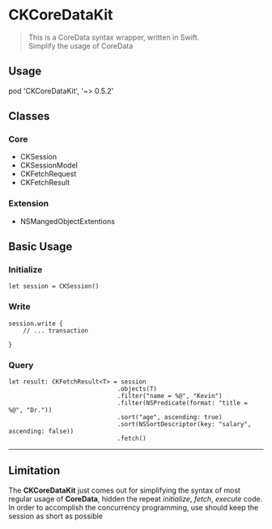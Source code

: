 # CKCoreDataKit
> This is a CoreData syntax wrapper, written in Swift.  
> Simplify the usage of CoreData

## Usage

pod 'CKCoreDataKit', '~> 0.5.2'

## Classes

### Core
* CKSession
* CKSessionModel
* CKFetchRequest
* CKFetchResult

### Extension
* NSMangedObjectExtentions


## Basic Usage  

### Initialize

    let session = CKSession()

### Write

    session.write {
        // ... transaction

    }

### Query

    let result: CKFetchResult<T> = session
                                  .objects(T)
                                  .filter("name = %@", "Kevin")
                                  .filter(NSPredicate(format: "title = %@", "Dr."))
                                  .sort("age", ascending: true)
                                  .sort(NSSortDescriptor(key: "salary", ascending: false))
                                  .fetch()



----

## Limitation

The **CKCoreDataKit** just comes out for simplifying the syntax of most regular usage of **CoreData**, hidden the repeat *initialize*, *fetch*, *execute* code.
In order to accomplish the concurrency programming, use should keep the session as short as possible
